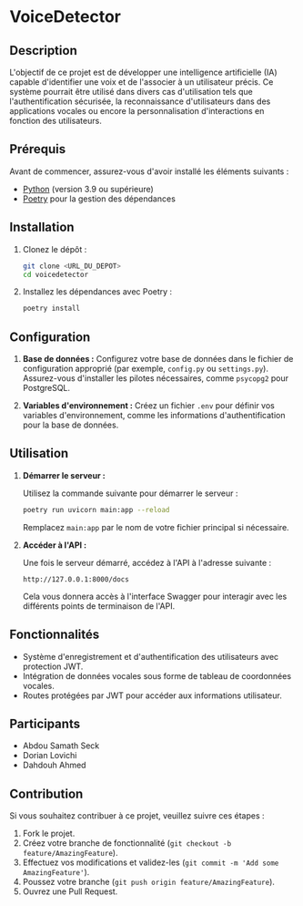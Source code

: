 # VoiceDetector

## Description
L'objectif de ce projet est de développer une intelligence artificielle (IA) capable d'identifier une voix et de l'associer à un utilisateur précis. Ce système pourrait être utilisé dans divers cas d'utilisation tels que l'authentification sécurisée, la reconnaissance d'utilisateurs dans des applications vocales ou encore la personnalisation d'interactions en fonction des utilisateurs.

## Prérequis
Avant de commencer, assurez-vous d'avoir installé les éléments suivants :

- [Python](https://www.python.org/downloads/) (version 3.9 ou supérieure)
- [Poetry](https://python-poetry.org/docs/#installation) pour la gestion des dépendances

## Installation

1. Clonez le dépôt :

   ```bash
   git clone <URL_DU_DEPOT>
   cd voicedetector
   ```

2. Installez les dépendances avec Poetry :

   ```bash
   poetry install
   ```

## Configuration

1. **Base de données :**
   Configurez votre base de données dans le fichier de configuration approprié (par exemple, `config.py` ou `settings.py`). Assurez-vous d'installer les pilotes nécessaires, comme `psycopg2` pour PostgreSQL.

2. **Variables d'environnement :**
   Créez un fichier `.env` pour définir vos variables d'environnement, comme les informations d'authentification pour la base de données.

## Utilisation

1. **Démarrer le serveur :**

   Utilisez la commande suivante pour démarrer le serveur :

   ```bash
   poetry run uvicorn main:app --reload
   ```

   Remplacez `main:app` par le nom de votre fichier principal si nécessaire.

2. **Accéder à l'API :**

   Une fois le serveur démarré, accédez à l'API à l'adresse suivante :

   ```
   http://127.0.0.1:8000/docs
   ```

   Cela vous donnera accès à l'interface Swagger pour interagir avec les différents points de terminaison de l'API.

## Fonctionnalités

- Système d'enregistrement et d'authentification des utilisateurs avec protection JWT.
- Intégration de données vocales sous forme de tableau de coordonnées vocales.
- Routes protégées par JWT pour accéder aux informations utilisateur.

## Participants

- Abdou Samath Seck
- Dorian Lovichi
- Dahdouh Ahmed

## Contribution

Si vous souhaitez contribuer à ce projet, veuillez suivre ces étapes :

1. Fork le projet.
2. Créez votre branche de fonctionnalité (`git checkout -b feature/AmazingFeature`).
3. Effectuez vos modifications et validez-les (`git commit -m 'Add some AmazingFeature'`).
4. Poussez votre branche (`git push origin feature/AmazingFeature`).
5. Ouvrez une Pull Request.

